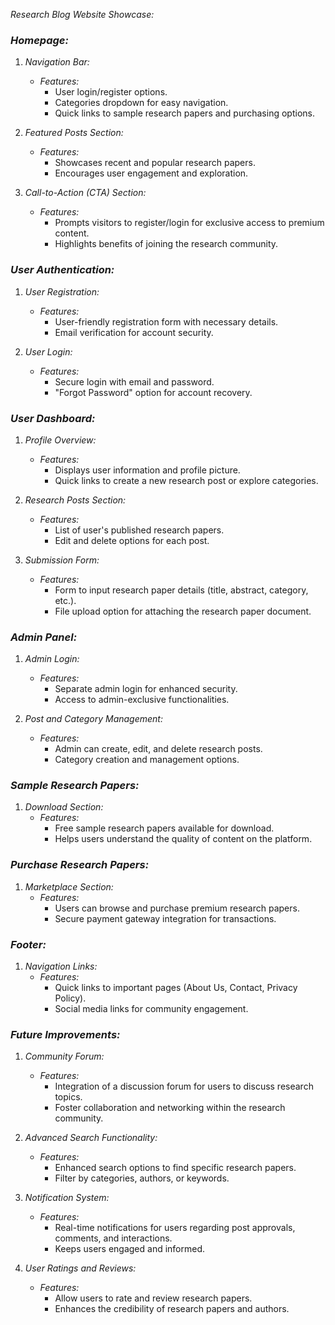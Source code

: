 *Research Blog Website Showcase:*

### *Homepage:*
1. *Navigation Bar:*
   - *Features:*
     - User login/register options.
     - Categories dropdown for easy navigation.
     - Quick links to sample research papers and purchasing options.

2. *Featured Posts Section:*
   - *Features:*
     - Showcases recent and popular research papers.
     - Encourages user engagement and exploration.

3. *Call-to-Action (CTA) Section:*
   - *Features:*
     - Prompts visitors to register/login for exclusive access to premium content.
     - Highlights benefits of joining the research community.

### *User Authentication:*
1. *User Registration:*
   - *Features:*
     - User-friendly registration form with necessary details.
     - Email verification for account security.

2. *User Login:*
   - *Features:*
     - Secure login with email and password.
     - "Forgot Password" option for account recovery.

### *User Dashboard:*
1. *Profile Overview:*
   - *Features:*
     - Displays user information and profile picture.
     - Quick links to create a new research post or explore categories.

2. *Research Posts Section:*
   - *Features:*
     - List of user's published research papers.
     - Edit and delete options for each post.

3. *Submission Form:*
   - *Features:*
     - Form to input research paper details (title, abstract, category, etc.).
     - File upload option for attaching the research paper document.

### *Admin Panel:*
1. *Admin Login:*
   - *Features:*
     - Separate admin login for enhanced security.
     - Access to admin-exclusive functionalities.

2. *Post and Category Management:*
   - *Features:*
     - Admin can create, edit, and delete research posts.
     - Category creation and management options.

### *Sample Research Papers:*
1. *Download Section:*
   - *Features:*
     - Free sample research papers available for download.
     - Helps users understand the quality of content on the platform.

### *Purchase Research Papers:*
1. *Marketplace Section:*
   - *Features:*
     - Users can browse and purchase premium research papers.
     - Secure payment gateway integration for transactions.

### *Footer:*
1. *Navigation Links:*
   - *Features:*
     - Quick links to important pages (About Us, Contact, Privacy Policy).
     - Social media links for community engagement.

### *Future Improvements:*
1. *Community Forum:*
   - *Features:*
     - Integration of a discussion forum for users to discuss research topics.
     - Foster collaboration and networking within the research community.

2. *Advanced Search Functionality:*
   - *Features:*
     - Enhanced search options to find specific research papers.
     - Filter by categories, authors, or keywords.

3. *Notification System:*
   - *Features:*
     - Real-time notifications for users regarding post approvals, comments, and interactions.
     - Keeps users engaged and informed.

4. *User Ratings and Reviews:*
   - *Features:*
     - Allow users to rate and review research papers.
     - Enhances the credibility of research papers and authors.

